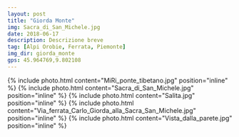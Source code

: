 ```yaml
---
layout: post
title: "Giorda Monte"
img: Sacra_di_San_Michele.jpg
date: 2018-06-17
description: Descrizione breve
tag: [Alpi Orobie, Ferrata, Piemonte]
img_dir: giorda_monte
gps: 45.964769,9.802108
---
```

<div>
{% include photo.html content="MiRi_ponte_tibetano.jpg" position="inline" %}
{% include photo.html content="Sacra_di_San_Michele.jpg" position="inline" %}
{% include photo.html content="Salita.jpg" position="inline" %}
{% include photo.html content="Via_ferrata_Carlo_Giorda_alla_Sacra_San_Michele.jpg" position="inline" %}
{% include photo.html content="Vista_dalla_parete.jpg" position="inline" %}
</div>
